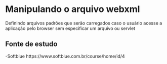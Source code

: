 <h1>Manipulando o arquivo webxml</h1>
 <p>Definindo arquivos padrões que serão carregados caso o usuário acesse a aplicação pelo browser sem especificar um arquivo ou servlet</p>
 
<h2> Fonte de estudo </h2> 
-Softblue
 https://www.softblue.com.br/course/home/id/4
